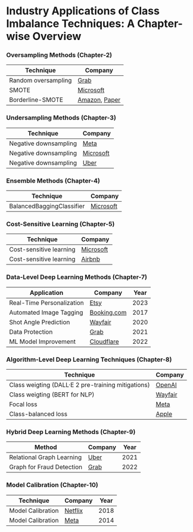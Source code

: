 # Industry Applications of Class Imbalance Techniques: A Chapter-wise Overview


### Oversampling Methods (Chapter-2)
| Technique            | Company                                                                                             |
|----------------------|-----------------------------------------------------------------------------------------------------|
| Random oversampling  | [Grab](https://engineering.grab.com/protecting-personal-data-in-grabs-imagery)                      |
| SMOTE                | [Microsoft](https://medium.com/data-science-at-microsoft/live-site-incident-escalation-forecast-566763a2178) |
| Borderline-SMOTE     | [Amazon](https://www.amazon.science/latest-news/deep-learning-machine-learning-computer-vision-applications-reducing-amazon-package-waste), [Paper](https://www.amazon.science/publications/position-paper-reducing-amazons-packaging-wasteusing-multimodal-deep-learning) |


### Undersampling Methods (Chapter-3)
| Technique              | Company                                                                                         |
|------------------------|-------------------------------------------------------------------------------------------------|
| Negative downsampling  | [Meta](https://doi.org/10.1145/2648584.2648589)                                                 |
| Negative downsampling  | [Microsoft](https://doi.org/10.1145/3041021.3054192)                                            |
| Negative downsampling  | [Uber](https://www.uber.com/blog/how-uber-optimizes-push-notifications-using-ml)                |


### Ensemble Methods (Chapter-4)
| Technique                 | Company                                                                                                 |
|---------------------------|---------------------------------------------------------------------------------------------------------|
| BalancedBaggingClassifier | [Microsoft](https://medium.com/data-science-at-microsoft/live-site-incident-escalation-forecast-566763a2178) |


### Cost-Sensitive Learning (Chapter-5)
| Technique                | Company                                                                                                           |
|--------------------------|-------------------------------------------------------------------------------------------------------------------|
| Cost-sensitive learning  | [Microsoft](https://doi.org/10.1145/3041021.3054192)                                                              |
| Cost-sensitive learning  | [Airbnb](https://medium.com/airbnb-engineering/machine-learning-powered-search-ranking-of-airbnb-experiences-110b4b1a0789) |


### Data-Level Deep Learning Methods (Chapter-7)
| Application             | Company                                                                                                               | Year |
|-----------------------|-----------------------------------------------------------------------------------------------------------------------|------|
| Real-Time Personalization | [Etsy](https://www.etsy.com/codeascraft/leveraging-real-time-user-actions-to-personalize-etsy-ads)                     | 2023 |
| Automated Image Tagging  | [Booking.com](https://booking.ai/automated-image-tagging-at-booking-com-7704f27dcc8b)                                  | 2017 |
| Shot Angle Prediction    | [Wayfair](https://www.aboutwayfair.com/tech-innovation/shot-angle-prediction-estimating-pose-angle-with-deep-learning-for-furniture-items-using-images-generated-from-3d-models) | 2020 |
| Data Protection          | [Grab](https://engineering.grab.com/protecting-personal-data-in-grabs-imagery)                                         | 2021 |
| ML Model Improvement     | [Cloudflare](https://blog.cloudflare.com/data-generation-and-sampling-strategies/)                                     | 2022 |



### Algorithm-Level Deep Learning Techniques (Chapter-8)
| Technique                | Company                                                                                                           |
|--------------------------|-------------------------------------------------------------------------------------------------------------------|
| Class weigting (DALL·E 2 pre-training mitigations) | [OpenAI](https://openai.com/research/dall-e-2-pre-training-mitigations)                                           |
| Class weigting (BERT for NLP)             | [Wayfair](https://www.aboutwayfair.com/tech-innovation/bert-does-business-implementing-the-bert-model-for-natural-language-processing-at-wayfair) |
| Focal loss               | [Meta](https://ai.meta.com/blog/community-standards-report)                                                       |
| Class-balanced loss      | [Apple](https://machinelearning.apple.com/research/mobile-applications-accessible)                                |

### Hybrid Deep Learning Methods (Chapter-9)
| Method                    | Company                                                                                       | Year |
|---------------------------|-----------------------------------------------------------------------------------------------|------|
| Relational Graph Learning | [Uber](https://www.uber.com/blog/fraud-detection)                                             | 2021 |
| Graph for Fraud Detection | [Grab](https://engineering.grab.com/graph-for-fraud-detection)                                | 2022 |


### Model Calibration (Chapter-10)
 | Technique           | Company                                                                                             | Year | 
|---------------------|-----------------------------------------------------------------------------------------------------|------|
| Model Calibration   | [Netflix](https://doi.org/10.1145/3240323.3240372)                                                   | 2018 |
| Model Calibration   | [Meta](https://doi.org/10.1145/2648584.2648589)                                                     | 2014 |


